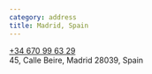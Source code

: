 ```yaml
---
category: address
title: Madrid, Spain
---
```


[+34 670 99 63 29](tel:+34670996329)\
45, Calle Beire, Madrid 28039, Spain
